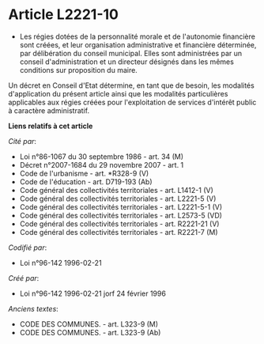 # Article L2221-10

- Les régies dotées de la personnalité morale et de l'autonomie financière sont créées, et leur organisation administrative
et financière déterminée, par délibération du conseil municipal. Elles sont administrées par un conseil d'administration et
un directeur désignés dans les mêmes conditions sur proposition du maire.

Un décret en Conseil d'Etat détermine, en tant que de besoin, les modalités d'application du présent article ainsi que les
modalités particulières applicables aux régies créées pour l'exploitation de services d'intérêt public à caractère
administratif.

**Liens relatifs à cet article**

_Cité par_:

  - Loi n°86-1067 du 30 septembre 1986 - art. 34 (M)
  - Décret n°2007-1684 du 29 novembre 2007 - art. 1
  - Code de l'urbanisme - art. *R328-9 (V)
  - Code de l'éducation - art. D719-193 (Ab)
  - Code général des collectivités territoriales - art. L1412-1 (V)
  - Code général des collectivités territoriales - art. L2221-5 (V)
  - Code général des collectivités territoriales - art. L2221-5-1 (V)
  - Code général des collectivités territoriales - art. L2573-5 (VD)
  - Code général des collectivités territoriales - art. R2221-21 (V)
  - Code général des collectivités territoriales - art. R2221-7 (M)

_Codifié par_:

  - Loi n°96-142 1996-02-21

_Créé par_:

  - Loi n°96-142 1996-02-21 jorf 24 février 1996

_Anciens textes_:

  - CODE DES COMMUNES. - art. L323-9 (M)
  - CODE DES COMMUNES. - art. L323-9 (Ab)

